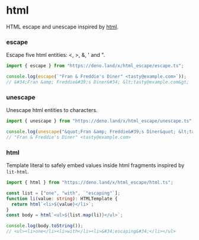 # html

HTML escape and unescape inspired by [html](https://golang.org/pkg/html/).

### escape

Escape five html entities: <, >, &, ' and ".

```ts
import { escape } from "https://deno.land/x/html_escape/escape.ts";

console.log(escape(`"Fran & Freddie's Diner" <tasty@example.com>`));
// &#34;Fran &amp; Freddie&#39;s Diner&#34; &lt;tasty@example.com&gt;
```

### unescape

Unescape html entities to characters.

```ts
import { unescape } from "https://deno.land/x/html_escape/unescape.ts";

console.log(unescape("&quot;Fran &amp; Freddie&#39;s Diner&quot; &lt;tasty@example.com&gt;"));
// "Fran & Freddie's Diner" <tasty@example.com>
```

### html

Template literal to safely embed values inside html fragments inspired by `lit-html`.

```ts
import { html } from "https://deno.land/x/html_escape/html.ts";

const list = ["one", "with", `"escaping"`];
function li(value: string): HTMLTemplate {
  return html`<li>${value}</li>`;
}
const body = html`<ul>${list.map(li)}</ul>`;

console.log(body.toString());
// <ul><li>one</li><li>with</li><li>&#34;escaping&#34;</li></ul>
```
